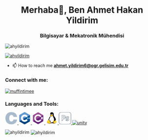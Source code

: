 <h1 align="center">Merhaba👋, Ben Ahmet Hakan Yildirim</h1>
<h3 align="center">Bilgisayar & Mekatronik Mühendisi</h3>

<p align="left"> <img src="https://komarev.com/ghpvc/?username=ahyildirim&label=Profile%20views&color=0e75b6&style=flat" alt="ahyildirim" /> </p>

<p align="left"> <a href="https://github.com/ryo-ma/github-profile-trophy"><img src="https://github-profile-trophy.vercel.app/?username=ahyildirim" alt="ahyildirim" /></a> </p>

- 📫 How to reach me **ahmet.yildirim6@ogr.gelisim.edu.tr**

<h3 align="left">Connect with me:</h3>
<p align="left">
<a href="https://www.leetcode.com/muffintimee" target="blank"><img align="center" src="https://raw.githubusercontent.com/rahuldkjain/github-profile-readme-generator/master/src/images/icons/Social/leet-code.svg" alt="muffintimee" height="30" width="40" /></a>
</p>

<h3 align="left">Languages and Tools:</h3>
<p align="left"> <a href="https://www.cprogramming.com/" target="_blank" rel="noreferrer"> <img src="https://raw.githubusercontent.com/devicons/devicon/master/icons/c/c-original.svg" alt="c" width="40" height="40"/> </a> <a href="https://www.w3schools.com/cpp/" target="_blank" rel="noreferrer"> <img src="https://raw.githubusercontent.com/devicons/devicon/master/icons/cplusplus/cplusplus-original.svg" alt="cplusplus" width="40" height="40"/> </a> <a href="https://www.w3schools.com/cs/" target="_blank" rel="noreferrer"> <img src="https://raw.githubusercontent.com/devicons/devicon/master/icons/csharp/csharp-original.svg" alt="csharp" width="40" height="40"/> </a> <a href="https://www.linux.org/" target="_blank" rel="noreferrer"> <img src="https://raw.githubusercontent.com/devicons/devicon/master/icons/linux/linux-original.svg" alt="linux" width="40" height="40"/> </a> <a href="https://www.photoshop.com/en" target="_blank" rel="noreferrer"> <img src="https://raw.githubusercontent.com/devicons/devicon/master/icons/photoshop/photoshop-line.svg" alt="photoshop" width="40" height="40"/> </a> <a href="https://unity.com/" target="_blank" rel="noreferrer"> <img src="https://www.vectorlogo.zone/logos/unity3d/unity3d-icon.svg" alt="unity" width="40" height="40"/> </a> </p>

<p><img align="left" src="https://github-readme-stats.vercel.app/api/top-langs?username=ahyildirim&show_icons=true&locale=en&layout=compact" alt="ahyildirim" /></p>

<p>&nbsp;<img align="center" src="https://github-readme-stats.vercel.app/api?username=ahyildirim&show_icons=true&locale=en" alt="ahyildirim" /></p>
